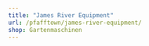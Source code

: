 ```yaml
---
title: "James River Equipment"
url: /pfafftown/james-river-equipment/
shop: Gartenmaschinen
---
```

